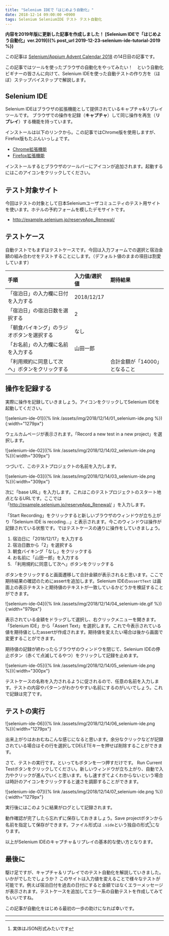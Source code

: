 ```yaml
---
title: "Selenium IDEで「はじめよう自動化」"
date: 2018-12-14 09:00:00 +0900
tags: Selenium SeleniumIDE テスト テスト自動化
---
```


**内容を2019年版に更新した記事を作成しました！**
**[Selenium IDEで「はじめよう自動化」ver.2019]({% post_url 2019-12-23-selenium-ide-tutorial-2019 %})**

この記事は [Selenium/Appium Advent Calendar 2018](https://qiita.com/advent-calendar/2018/selenium_and_appium) の14日目の記事です。

この記事ではツールを使ったブラウザの自動化をやってみたい！　という自動化ビギナーの皆さんに向けて、Selenium IDEを使った自動テストの作り方を（ほぼ）ステップバイステップで解説します。

## Selenium IDE

Selenium IDEはブラウザの拡張機能として提供されているキャプチャ&リプレイツールです。
ブラウザでの操作を記録（**キャプチャ**）して同じ操作を再生（**リプレイ**）する機能を持っています。

インストールは以下のリンクから。この記事ではChrome版を使用しますが、Firefox版もたぶんいっしょです。

* [Chrome拡張機能](https://chrome.google.com/webstore/detail/selenium-ide/mooikfkahbdckldjjndioackbalphokd)
* [Firefox拡張機能](https://addons.mozilla.org/en-GB/firefox/addon/selenium-ide/)

インストールするとブラウザのツールバーにアイコンが追加されます。起動するにはこのアイコンをクリックしてください。

## テスト対象サイト

今回はテストの対象として日本Seleniumユーザコミュニティのテスト用サイトを使います。ホテルの予約フォームを模したデモサイトです。

* <http://example.selenium.jp/reserveApp_Renewal/>

## テストケース

自動テストでもまずはテストケースです。今回は入力フォームでの選択と宿泊金額の組み合わせをテストすることにします。（デフォルト値のままの項目は割愛しています）

| 手順                               |       入力値/選択値 |    期待結果   |
|:----------------------------------|:------------|:-------------|
| 「宿泊日」の入力欄に日付を入力する        | 2018/12/17 |               |
| 「宿泊日」の宿泊日数を選択する           | 2          |               |
| 「朝食バイキング」のラジオボタンを選択する   | なし        |               |
| 「お名前」の入力欄に名前を入力する        | 山田一郎 |                   |
| 「利用規約に同意して次へ」ボタンをクリックする |             | 合計金額が「14000」となること              |

## 操作を記録する

実際に操作を記録していきましょう。アイコンをクリックしてSelenium IDEを起動してください。

![selenium-ide-01]({% link /assets/img/2018/12/14/01_selenium-ide.png %}){:width="1279px"}

ウェルカムページが表示されます。「Record a new test in a new project」を選択します。

![selenium-ide-02]({% link /assets/img/2018/12/14/02_selenium-ide.png %}){:width="309px"}

つづいて、このテストプロジェクトの名前を入力します。

![selenium-ide-03]({% link /assets/img/2018/12/14/03_selenium-ide.png %}){:width="309px"}

次に「base URL」を入力します。これはこのテストプロジェクトのスタート地点となるURLです。ここでは「http://example.selenium.jp/reserveApp_Renewal/ 」を入力します。

「Start Recording」をクリックすると新しいブラウザのウィンドウが立ち上がり「Selenium IDE is recoding...」と表示されます。今このウィンドウは操作が記録されている状態です。ではテストケースの通りに操作をしていきましょう。

1. 宿泊日に「2018/12/17」を入力する
2. 宿泊日数から「2」を選択する
3. 朝食バイキング「なし」をクリックする
4. お名前に「山田一郎」を入力する
5. 「利用規約に同意して次へ」ボタンをクリックする

ボタンをクリックすると画面遷移して合計金額が表示されると思います。ここで期待結果の確認のためにassertを追加します。Selenium IDEの`assertText` は画面上の表示テキストと期待値のテキストが一致しているかどうかを検証することができます。

![selenium-ide-04]({% link /assets/img/2018/12/14/04_selenium-ide.gif %}){:width="979px"}

表示されている金額をドラッグして選択し、右クリックメニューを開きます。「Selenium IDE」から「Assert Text」を選択します。これで今表示されている値を期待値としたassertが作成されます。期待値を変えたい場合は後から画面で変更することができます。

期待値の記録が終わったらブラウザのウィンドウを閉じて、Selenium IDEの停止ボタン（赤くて点滅してるやつ）をクリックして記録を止めます。

![selenium-ide-05]({% link /assets/img/2018/12/14/05_selenium-ide.png %}){:width="300px"}

テストケースの名称を入力されるように促されるので、任意の名前を入力します。テストの内容やパターンがわかりやすい名前にするのがいいでしょう。これで記録は完了です。

## テストの実行

![selenium-ide-06]({% link /assets/img/2018/12/14/06_selenium-ide.png %}){:width="1279px"}

出来上がりはおおむねこんな感じになると思います。余分なクリックなどが記録されている場合はその行を選択してDELETEキーを押せば削除することができます。

さて、テストの実行です。といってもボタンを一つ押すだけです。
Run Current Testボタンをクリックしてください。新しいウィンドウが立ち上がり、自動で入力やクリックが進んでいくと思います。もし速すぎてよくわからないという場合は時計のアイコンをクリックすると速さを調節することができます。

![selenium-ide-07]({% link /assets/img/2018/12/14/07_selenium-ide.png %}){:width="1279px"}

実行後にはこのように結果がログとして記録されます。

動作確認が完了したら忘れずに保存しておきましょう。Save projectボタンから名前を指定して保存ができます。ファイル形式は `.side`という独自の形式[^1]になります。

以上がSelenium IDEのキャプチャ＆リプレイの基本的な使い方となります。

## 最後に

駆け足ですが、キャプチャ＆リプレイでのテスト自動化を解説していきました。いかがでしたでしょうか？
このサイトは入力値を変えることで様々なテストが可能です。例えば宿泊日付を過去の日付にすると金額ではなくエラーメッセージが表示されます。テストケースを追加してエラー系の自動テストを作成してみてもいいですね。

この記事が自動化をはじめる最初の一歩の助けになれば幸いです。

---

[^1]: 実体はJSON形式みたいです